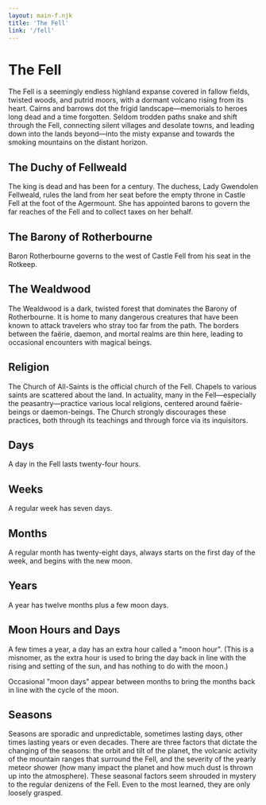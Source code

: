 ```yaml
---
layout: main-f.njk
title: 'The Fell'
link: '/fell'
---
```


# The Fell

The Fell is a seemingly endless highland expanse covered in fallow fields, twisted woods, and putrid moors, with a dormant volcano rising from its heart. Cairns and barrows dot the frigid landscape—memorials to heroes long dead and a time forgotten. Seldom trodden paths snake and shift through the Fell, connecting silent villages and desolate towns, and leading down into the lands beyond—into the misty expanse and towards the smoking mountains on the distant horizon.

## The Duchy of Fellweald

The king is dead and has been for a century. The duchess, Lady Gwendolen Fellweald, rules the land from her seat before the empty throne in Castle Fell at the foot of the Agermount. She has appointed barons to govern the far reaches of the Fell and to collect taxes on her behalf.

## The Barony of Rotherbourne

Baron Rotherbourne governs to the west of Castle Fell from his seat in the Rotkeep.

## The Wealdwood

The Wealdwood is a dark, twisted forest that dominates the Barony of Rotherbourne. It is home to many dangerous creatures that have been known to attack travelers who stray too far from the path. The borders between the faërie, daemon, and mortal realms are thin here, leading to occasional encounters with magical beings.

## Religion

The Church of All-Saints is the official church of the Fell. Chapels to various saints are scattered about the land. In actuality, many in the Fell—especially the peasantry—practice various local religions, centered around faërie-beings or daemon-beings. The Church strongly discourages these practices, both through its teachings and through force via its inquisitors.

## Days

A day in the Fell lasts twenty-four hours.

## Weeks

A regular week has seven days.

## Months

A regular month has twenty-eight days, always starts on the first day of the week, and begins with the new moon.

## Years

A year has twelve months plus a few moon days.

## Moon Hours and Days

 A few times a year, a day has an extra hour called a "moon hour". (This is a misnomer, as the extra hour is used to bring the day back in line with the rising and setting of the sun, and has nothing to do with the moon.)

 Occasional "moon days" appear between months to bring the months back in line with the cycle of the moon.

## Seasons

Seasons are sporadic and unpredictable, sometimes lasting days, other times lasting years or even decades. There are three factors that dictate the changing of the seasons: the orbit and tilt of the planet, the volcanic activity of the mountain ranges that surround the Fell, and the severity of the yearly meteor shower (how many impact the planet and how much dust is thrown up into the atmosphere). These seasonal factors seem shrouded in mystery to the regular denizens of the Fell. Even to the most learned, they are only loosely grasped.
